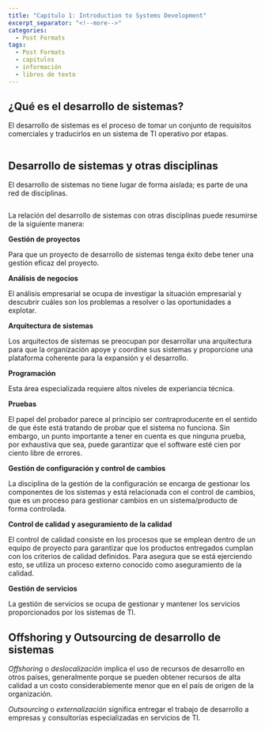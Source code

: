 ```yaml
---
title: "Capítulo 1: Introduction to Systems Development"
excerpt_separator: "<!--more-->"
categories:
  - Post Formats
tags:
  - Post Formats
  - capitulos
  - información
  - libros de texto
---
```


## ¿Qué es el desarrollo de sistemas?

El desarrollo de sistemas es el proceso de tomar un conjunto de requisitos comerciales y traducirlos en un sistema de TI operativo por etapas.

<figure style="width: 500px"
class="align-center">
  <img src="{{ site.url }}{{ site.baseurl }}/assets/images/etapas.jpg" alt="">
</figure>

## Desarrollo de sistemas y otras disciplinas

El desarrollo de sistemas no tiene lugar de forma aislada; es parte de una red de disciplinas.

<figure style="width: 400px"
class="align-center">
  <img src="{{ site.url }}{{ site.baseurl }}/assets/images/disciplinas.jpg" alt="">
</figure>

La relación del desarrollo de sistemas con otras disciplinas puede resumirse de la siguiente manera:

**Gestión de proyectos**

Para que un proyecto de desarrollo de sistemas tenga éxito debe tener una gestión eficaz del proyecto.

**Análisis de negocios**

El análisis empresarial se ocupa de investigar la situación empresarial y descubrir cuáles son los problemas a resolver o las oportunidades a explotar.

**Arquitectura de sistemas**

Los arquitectos de sistemas se preocupan por desarrollar una arquitectura para que la organización apoye y coordine sus sistemas y proporcione una plataforma coherente para la expansión y el desarrollo.

**Programación**

Esta área especializada requiere altos niveles de experiancia técnica.

**Pruebas**

El papel del probador parece al principio ser contraproducente en el sentido de que éste está tratando de probar que el sistema no funciona. Sin embargo, un punto importante a tener en cuenta es que ninguna prueba, por exhaustiva que sea, puede garantizar que el software esté cien por ciento libre de errores.

**Gestión de configuración y control de cambios**

La disciplina de la gestión de la configuración se encarga de gestionar los componentes de los sistemas y está relacionada con el control de cambios, que es un proceso para gestionar cambios en un sistema/producto de forma controlada.

**Control de calidad y aseguramiento de la calidad**

El control de calidad consiste en los procesos que se emplean dentro de un equipo de proyecto para garantizar que los productos entregados cumplan con los criterios de calidad definidos. Para asegura que se está ejerciendo esto, se utiliza un proceso externo conocido como aseguramiento de la calidad.

**Gestión de servicios**

La gestión de servicios se ocupa de gestionar y mantener los servicios proporcionados por los sistemas de TI.

## Offshoring y Outsourcing de desarrollo de sistemas

*Offshoring* o *deslocalización* implica el uso de recursos de desarrollo en otros países, generalmente porque se pueden obtener recursos de alta calidad a un costo considerablemente menor que en el país de origen de la organización.

*Outsourcing* o *externalización* significa entregar el trabajo de desarrollo a empresas y consultorías especializadas en servicios de TI.